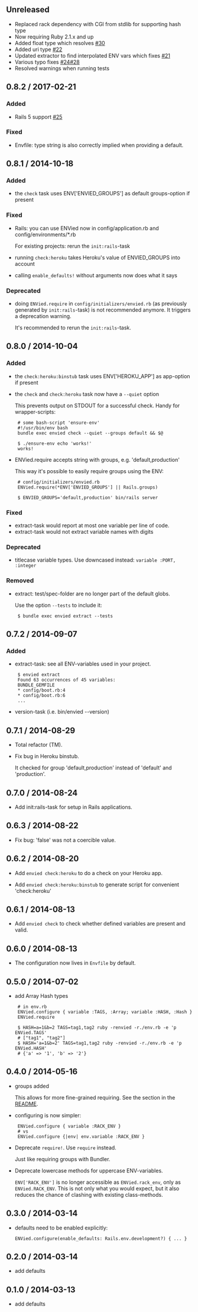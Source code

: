 ## Unreleased

* Replaced rack dependency with CGI from stdlib for supporting hash type
* Now requiring Ruby 2.1.x and up
* Added float type which resolves [#30](../../pull/30)
* Added uri type [#22](../../pull/22)
* Updated extractor to find interpolated ENV vars which fixes [#21](../../pull/21)
* Various typo fixes [#24](../../pull/24)[#28](../../pull/28)
* Resolved warnings when running tests

## 0.8.2 / 2017-02-21

### Added

 * Rails 5 support [#25](../../pull/25)

### Fixed

 * Envfile: type string is also correctly implied when providing a default.

## 0.8.1 / 2014-10-18

### Added

 * the `check` task uses ENV['ENVIED_GROUPS'] as default groups-option if present

### Fixed

 * Rails: you can use ENVied now in config/application.rb and config/environments/*.rb

    For existing projects: rerun the `init:rails`-task

 * running `check:heroku` takes Heroku's value of ENVIED_GROUPS into account
 * calling `enable_defaults!` without arguments now does what it says

### Deprecated

 * doing `ENVied.require` in `config/initializers/envied.rb` (as previously generated by `init:rails`-task)
   is not recommended anymore. It triggers a deprecation warning.

    It's recommended to rerun the `init:rails`-task.

## 0.8.0 / 2014-10-04

### Added

 * the `check:heroku:binstub` task uses ENV['HEROKU_APP'] as app-option if present
 * the `check` and `check:heroku` task now have a `--quiet` option

    This prevents output on STDOUT for a successful check.
    Handy for wrapper-scripts:

        # some bash-script 'ensure-env'
        #!/usr/bin/env bash
        bundle exec envied check --quiet --groups default && $@

        $ ./ensure-env echo 'works!'
        works!

 * ENVied.require accepts string with groups, e.g. 'default,production'

    This way it's possible to easily require groups using the ENV:

        # config/initializers/envied.rb
        ENVied.require(*ENV['ENVIED_GROUPS'] || Rails.groups)

        $ ENVIED_GROUPS='default,production' bin/rails server

### Fixed

 * extract-task would report at most one variable per line of code.
 * extract-task would not extract variable names with digits

### Deprecated

 * titlecase variable types. Use downcased instead: `variable :PORT, :integer`

### Removed

 * extract: test/spec-folder are no longer part of the default globs.

    Use the option `--tests` to include it:

        $ bundle exec envied extract --tests

## 0.7.2 / 2014-09-07

### Added

 * extract-task: see all ENV-variables used in your project.

        $ envied extract
        Found 63 occurrences of 45 variables:
        BUNDLE_GEMFILE
        * config/boot.rb:4
        * config/boot.rb:6
        ...

 * version-task (i.e. bin/envied --version)

## 0.7.1 / 2014-08-29

 * Total refactor (TM).

 * Fix bug in Heroku binstub.

    It checked for group 'default,production' instead of 'default' and 'production'.

## 0.7.0 / 2014-08-24

 * Add init:rails-task for setup in Rails applications.

## 0.6.3 / 2014-08-22

 * Fix bug: 'false' was not a coercible value.

## 0.6.2 / 2014-08-20

 * Add `envied check:heroku` to do a check on your Heroku app.

 * Add `envied check:heroku:binstub` to generate script for convenient 'check:heroku'

## 0.6.1 / 2014-08-13

 * Add `envied check` to check whether defined variables are present and valid.

## 0.6.0 / 2014-08-13

 * The configuration now lives in `Envfile` by default.

## 0.5.0 / 2014-07-02

 * add Array Hash types

        # in env.rb
        ENVied.configure { variable :TAGS, :Array; variable :HASH, :Hash }
        ENVied.require

        $ HASH=a=1&b=2 TAGS=tag1,tag2 ruby -renvied -r./env.rb -e 'p ENVied.TAGS'
        # ["tag1", "tag2"]
        $ HASH='a=1&b=2' TAGS=tag1,tag2 ruby -renvied -r./env.rb -e 'p ENVied.HASH'
        # {'a' => '1', 'b' => '2'}

## 0.4.0 / 2014-05-16

 * groups added

    This allows for more fine-grained requiring.
    See the section in the [README](https://github.com/eval/envied/tree/v0.4.0#groups).

 * configuring is now simpler:

        ENVied.configure { variable :RACK_ENV }
        # vs
        ENVied.configure {|env| env.variable :RACK_ENV }

 * Deprecate `require!`. Use `require` instead.

    Just like requiring groups with Bundler.

 * Deprecate lowercase methods for uppercase ENV-variables.

    `ENV['RACK_ENV']` is no longer accessible as `ENVied.rack_env`, only as `ENVied.RACK_ENV`.
    This is not only what you would expect, but it also reduces the chance of clashing with existing class-methods.

## 0.3.0 / 2014-03-14

 * defaults need to be enabled explicitly:

    `ENVied.configure(enable_defaults: Rails.env.development?) { ... }`

## 0.2.0 / 2014-03-14

 * add defaults

## 0.1.0 / 2014-03-13

 * add defaults
